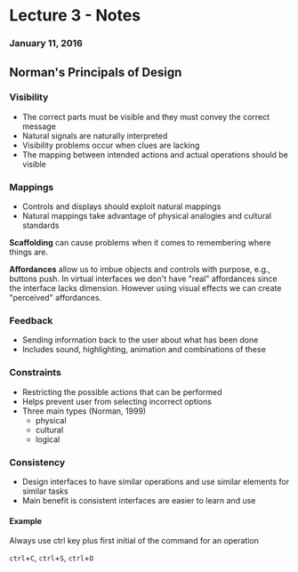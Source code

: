 # Lecture 3 - Notes  

### January 11, 2016  

## Norman's Principals of Design

### Visibility

* The correct parts must be visible and they must convey  the correct message 
* Natural signals are naturally interpreted 
* Visibility problems occur when clues are lacking 
* The mapping between intended actions and actual operations should be visible

### Mappings

* Controls and displays should exploit natural mappings 
* Natural mappings take advantage of physical analogies and cultural standards

__Scaffolding__ can cause problems when it comes to remembering where things are.

__Affordances__ allow us to imbue objects and controls with purpose, e.g., buttons push. In virtual interfaces we don't have "real" affordances since the interface lacks dimension. However using visual effects we can create "perceived" affordances.

### Feedback

* Sending information back to the user about what has been done
* Includes sound, highlighting, animation and combinations of these

### Constraints

* Restricting the possible actions that can be performed
* Helps prevent user from selecting incorrect options
* Three main types (Norman, 1999)
  * physical
  * cultural 
  * logical

### Consistency

* Design interfaces to have similar operations and use similar elements for similar tasks
* Main benefit is consistent interfaces are easier to learn and use

#### Example

Always use ctrl key plus first initial of the command for an operation

`ctrl`+`C`, `ctrl`+`S`, `ctrl`+`O`
